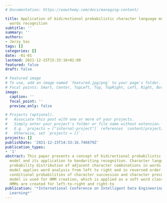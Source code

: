 ```yaml
---
# Documentation: https://wowchemy.com/docs/managing-content/

title: Application of bidirectional probabilistic character language model in handwritten
  words recognition
subtitle: ''
summary: ''
authors:
- Jerzy Sas
tags: []
categories: []
date: -01-01
lastmod: 2021-12-15T15:33:16+01:00
featured: false
draft: false

# Featured image
# To use, add an image named `featured.jpg/png` to your page's folder.
# Focal points: Smart, Center, TopLeft, Top, TopRight, Left, Right, BottomLeft, Bottom, BottomRight.
image:
  caption: ''
  focal_point: ''
  preview_only: false

# Projects (optional).
#   Associate this post with one or more of your projects.
#   Simply enter your project's folder or file name without extension.
#   E.g. `projects = ["internal-project"]` references `content/project/deep-learning/index.md`.
#   Otherwise, set `projects = []`.
projects: []
publishDate: '2021-12-15T14:33:16.746679Z'
publication_types:
- '1'
abstract: This paper presents a concept of bidirectional probabilistic character language
  model and its application to handwriting recognition. Character language model describes
  probability distribution of adjacent character combinations in words. Bidirectional
  model applies word analysis from left to right and in reversed order, ie it uses
  conditional probabilities of character succession and character precedence. Character
  model is used for HMM creation, which is applied as a soft word classifier. Two
  HMMs are created for left-to-right and right-to
publication: '*International Conference on Intelligent Data Engineering and Automated
  Learning*'
---
```

